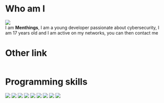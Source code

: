 <meta name="Keywords" content="Menthings">
<meta name="Keywords" content="Menthinqs">


# Who am I
<img src="https://media.giphy.com/media/A19JLnrlw4rte/giphy.gif"><br>
I am <strong>Menthings</strong>, I am a young developer passionate about cybersecurity, I am 17 years old and I am active on my networks, you can then contact me

# Other link
<a href="https://twitter.com/intent/follow?screen_name=Menthinqs">
  <img src="https://img.shields.io/twitter/follow/Menthinqs?style=social&logo=twitter"alt=""></a>

# Programming skills
<img src="https://img.shields.io/badge/Python-100%25-blue"> <img src="https://img.shields.io/badge/HTML5-100%25-critical">
<img src="https://img.shields.io/badge/CSS3-95%25-264de4"> <img src="https://img.shields.io/badge/PHP-90%25-7c9ddc">
<img src="https://img.shields.io/badge/C-80%25-3c98ef"> <img src="https://img.shields.io/badge/Perl-80%25-6c8c6a">
<img src="https://img.shields.io/badge/Ruby-60%25-870a0a">
<img src="https://img.shields.io/badge/C%2B%2B-50%25-99298d">
<img src="https://img.shields.io/badge/JavaScript-50%25-efdb17">
